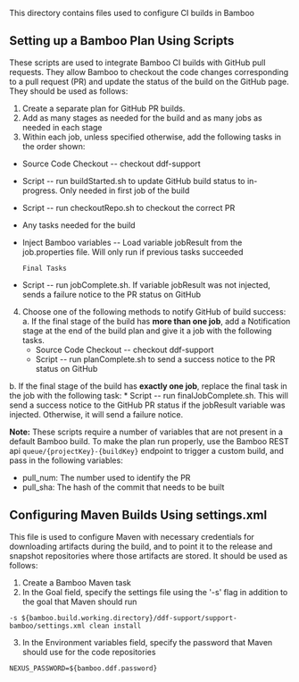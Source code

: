 <!--
/*
 * Copyright (c) Codice Foundation
 *
 * This is free software: you can redistribute it and/or modify it under the terms of the GNU Lesser General Public License as published by the Free Software Foundation, either
 * version 3 of the License, or any later version.
 *
 * This program is distributed in the hope that it will be useful, but WITHOUT ANY WARRANTY; without even the implied warranty of MERCHANTABILITY or FITNESS FOR A PARTICULAR PURPOSE.
 * See the GNU Lesser General Public License for more details. A copy of the GNU Lesser General Public License is distributed along with this program and can be found at
 * <http://www.gnu.org/licenses/lgpl.html>.
 */
-->

This directory contains files used to configure CI builds in Bamboo

## Setting up a Bamboo Plan Using Scripts

These scripts are used to integrate Bamboo CI builds with GitHub pull requests. They allow Bamboo to checkout the code changes corresponding to a pull request (PR) and update the status of the build on the GitHub page. They should be used as follows:

1. Create a separate plan for GitHub PR builds.
2. Add as many stages as needed for the build and as many jobs as needed in each stage
3. Within each job, unless specified otherwise, add the following tasks in the order shown:
  * Source Code Checkout -- checkout ddf-support
  * Script -- run buildStarted.sh to update GitHub build status to in-progress. Only needed in first job of the build
  * Script -- run checkoutRepo.sh to checkout the correct PR
  * Any tasks needed for the build
  * Inject Bamboo variables -- Load variable jobResult from the job.properties file. Will only run if previous tasks succeeded  

    `Final Tasks`
  * Script -- run jobComplete.sh. If variable jobResult was not injected, sends a failure notice to the PR status on GitHub
4. Choose one of the following methods to notify GitHub of build success:
  a. If the final stage of the build has **more than one job**, add a Notification stage at the end of the build plan and give it a job with the following tasks.
    * Source Code Checkout -- checkout ddf-support
    * Script -- run planComplete.sh to send a success notice to the PR status on GitHub

  b. If the final stage of the build has **exactly one job**, replace the final task in the job with the following task:
    * Script -- run finalJobComplete.sh. This will send a success notice to the GitHub PR status if the jobResult variable was injected. Otherwise, it will send a failure notice.

**Note:** These scripts require a number of variables that are not present in a default Bamboo build. To make the plan run properly, use the Bamboo REST api `queue/{projectKey}-{buildKey}` endpoint to trigger a custom build, and pass in the following variables:
  * pull_num: The number used to identify the PR
  * pull_sha: The hash of the commit that needs to be built

## Configuring Maven Builds Using settings.xml

This file is used to configure Maven with necessary credentials for downloading artifacts during the build, and to point it to the release and snapshot repositories where those artifacts are stored. It should be used as follows:

1. Create a Bamboo Maven task
2. In the Goal field, specify the settings file using the '-s' flag in addition to the goal that Maven should run

  `-s ${bamboo.build.working.directory}/ddf-support/support-bamboo/settings.xml clean install`

3. In the Environment variables field, specify the password that Maven should use for the code repositories

  `NEXUS_PASSWORD=${bamboo.ddf.password}`
